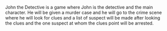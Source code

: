 John the Detective is a game where John is the detective and the main character. He will be given a murder case and he will go to the crime scene where he will look for clues and a list of suspect will be made after looking the clues and the one suspect at whom the clues point will be arrested.
